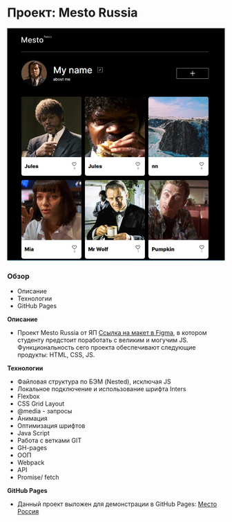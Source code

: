 # Проект: Mesto Russia
![](https://github.com/igorsmirnof/mesto/raw/main/src/images/mesto.jpg)

### Обзор
* Описание
* Технологии
* GitHub Pages

**Описание**
* Проект Mesto Russia от ЯП [Ссылка на макет в Figma](https://www.figma.com/file/2cn9N9jSkmxD84oJik7xL7/JavaScript.-Sprint-4?node-id=0%3A1), в котором студенту предстоит поработать с великим и могучим JS. Функциональность сего проекта обеспечивают следующие продукты: HTML, CSS, JS. 

**Технологии**
* Файловая структура по БЭМ (Nested), исключая JS
* Локальное подключение и использование шрифта Inters
* Flexbox
* CSS Grid Layout
* @media - запросы
* Анимация
* Оптимизация шрифтов
* Java Script
* Работа с ветками GIT
* GH-pages
* ООП
* Webpack
* API
* Promise/ fetch


**GitHub Pages**
* Данный проект выложен для демонстрации в GitHub Pages: <a href="https://IgorSmirnof.github.io/mesto">Место Россия<a/>


